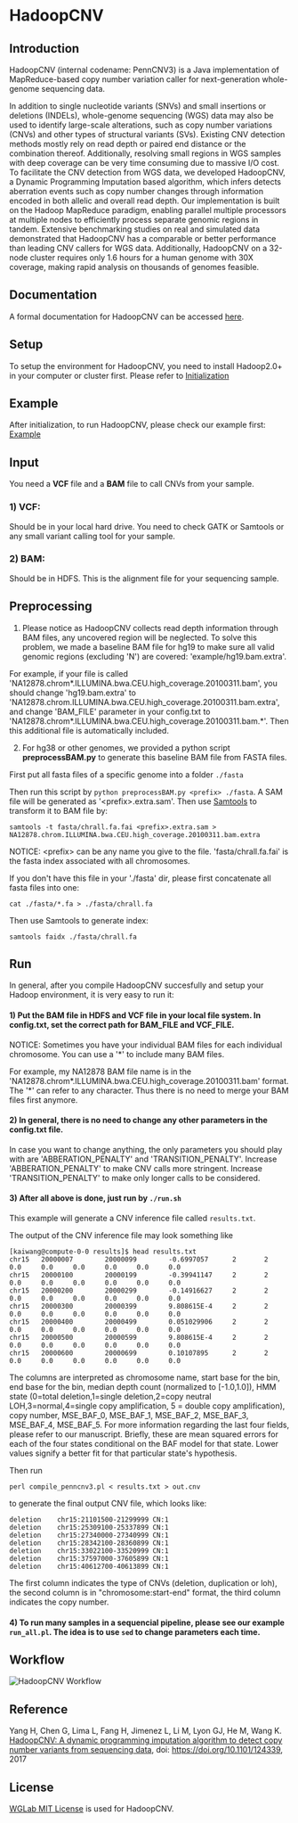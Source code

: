 # HadoopCNV

## Introduction

HadoopCNV (internal codename: PennCNV3) is a Java implementation of MapReduce-based copy number variation caller for next-generation whole-genome sequencing data.

In addition to single nucleotide variants (SNVs) and small insertions or deletions (INDELs), whole-genome sequencing (WGS) data may also be used to identify large-scale alterations, such as copy number variations (CNVs) and other types of structural variants (SVs).  Existing CNV detection methods mostly rely on read depth or paired end distance or the combination thereof.  Additionally, resolving small regions in WGS samples with deep coverage can be very time consuming due to massive I/O cost. To facilitate the CNV detection from WGS data, we developed HadoopCNV, a Dynamic Programming Imputation based algorithm, which infers detects aberration events such as copy number changes through information encoded in both allelic and overall read depth.  Our implementation is built on the Hadoop MapReduce paradigm, enabling parallel multiple processors at multiple nodes to efficiently process separate genomic regions in tandem. Extensive benchmarking studies on real and simulated data demonstrated that HadoopCNV has a comparable or better performance than leading CNV callers for WGS data. Additionally, HadoopCNV on a 32-node cluster requires only 1.6 hours for a human genome with 30X coverage, making rapid analysis on thousands of genomes feasible.

## Documentation

A formal documentation for HadoopCNV can be accessed [here](http://hadoopcnv.openbioinformatics.org).

## Setup

To setup the environment for HadoopCNV, you need to install Hadoop2.0+ in your computer or cluster first. Please refer to [Initialization](docs/user-guide/initialization.md)

## Example

After initialization, to run HadoopCNV, please check our example first:
[Example](docs/user-guide/startup.md)

## Input

You need a **VCF** file and a **BAM** file to call CNVs from your sample. 

### 1) **VCF**: 

Should be in your local hard drive. You need to check GATK or Samtools or any small variant calling tool for your sample.

### 2) **BAM**: 

Should be in HDFS. This is the alignment file for your sequencing sample.

## Preprocessing 

1) Please notice as HadoopCNV collects read depth information through BAM files, any uncovered region will be neglected. To solve this problem, we made a baseline BAM file for hg19 to make sure all valid genomic regions (excluding 'N') are covered: 'example/hg19.bam.extra'.

For example, if your file is called 'NA12878.chrom\*.ILLUMINA.bwa.CEU.high_coverage.20100311.bam', you should change 'hg19.bam.extra' to 'NA12878.chrom.ILLUMINA.bwa.CEU.high_coverage.20100311.bam.extra', and change 'BAM_FILE' parameter in your config.txt to 'NA12878.chrom\*.ILLUMINA.bwa.CEU.high_coverage.20100311.bam.\*'. Then this additional file is automatically included.

2) For hg38 or other genomes, we provided a python script **preprocessBAM.py** to generate this baseline BAM file from FASTA files.

First put all fasta files of a specific genome into a folder `./fasta`

Then run this script by `python preprocessBAM.py <prefix> ./fasta`. A SAM file will be generated as '\<prefix\>.extra.sam'.
Then use [Samtools](http://www.htslib.org/) to transform it to BAM file by: 

`samtools -t fasta/chrall.fa.fai <prefix>.extra.sam > NA12878.chrom.ILLUMINA.bwa.CEU.high_coverage.20100311.bam.extra`

NOTICE: \<prefix\> can be any name you give to the file. 'fasta/chrall.fa.fai' is the fasta index associated with all chromosomes. 

If you don't have this file in your './fasta' dir, please first concatenate all fasta files into one:

`cat ./fasta/*.fa > ./fasta/chrall.fa`

Then use Samtools to generate index:

`samtools faidx ./fasta/chrall.fa`

## Run

In general, after you compile HadoopCNV succesfully and setup your Hadoop environment, it is very easy to run it:

#### 1) Put the BAM file in HDFS and VCF file in your local file system. In **config.txt**, set the correct path for **BAM_FILE** and **VCF_FILE**.

NOTICE: Sometimes you have your individual BAM files for each individual chromosome. You can use a '\*' to include many BAM files.

For example, my NA12878 BAM file name is in the 'NA12878.chrom\*.ILLUMINA.bwa.CEU.high_coverage.20100311.bam' format. The '\*' can refer to any character. Thus there is no need to merge your BAM files first anymore.

#### 2) In general, there is no need to change any other parameters in the config.txt file. 

In case you want to change anything, the only parameters you should play with are 'ABBERATION_PENALTY' and 'TRANSITION_PENALTY'. Increase 'ABBERATION_PENALTY' to make CNV calls more stringent. Increase 'TRANSITION_PENALTY' to make only longer calls to be considered.

#### 3) After all above is done, just run by `./run.sh`

This example will generate a CNV inference file called `results.txt`.

The output of the CNV inference file may look something like

```
[kaiwang@compute-0-0 results]$ head results.txt 
chr15   20000007        20000099        -0.6997057      2       2       0.0     0.0     0.0     0.0     0.0     0.0
chr15   20000100        20000199        -0.39941147     2       2       0.0     0.0     0.0     0.0     0.0     0.0
chr15   20000200        20000299        -0.14916627     2       2       0.0     0.0     0.0     0.0     0.0     0.0
chr15   20000300        20000399        9.808615E-4     2       2       0.0     0.0     0.0     0.0     0.0     0.0
chr15   20000400        20000499        0.051029906     2       2       0.0     0.0     0.0     0.0     0.0     0.0
chr15   20000500        20000599        9.808615E-4     2       2       0.0     0.0     0.0     0.0     0.0     0.0
chr15   20000600        20000699        0.10107895      2       2       0.0     0.0     0.0     0.0     0.0     0.0
```

The columns are interpreted as chromosome name, start base for the bin, end base for the bin, median depth count (normalized to [-1.0,1.0]), HMM state (0=total deletion,1=single deletion,2=copy neutral LOH,3=normal,4=single copy amplification, 5 = double copy amplification), copy number, MSE_BAF_0, MSE_BAF_1, MSE_BAF_2, MSE_BAF_3, MSE_BAF_4, MSE_BAF_5. For more information regarding the last four fields, please refer to our manuscript. Briefly, these are mean squared errors for each of the four states conditional on the BAF model for that state. Lower values signify a better fit for that particular state's hypothesis.

Then run
```
perl compile_penncnv3.pl < results.txt > out.cnv
```
to generate the final output CNV file, which looks like:
```
deletion	chr15:21101500-21299999	CN:1
deletion	chr15:25309100-25337899	CN:1
deletion	chr15:27340000-27340999	CN:1
deletion	chr15:28342100-28360899	CN:1
deletion	chr15:33022100-33520999	CN:1
deletion	chr15:37597000-37605899	CN:1
deletion	chr15:40612700-40613899	CN:1

```

The first column indicates the type of CNVs (deletion, duplication or loh), the second column is in "chromosome:start-end" format, the third column indicates the copy number.

#### 4) To run many samples in a sequencial pipeline, please see our example `run_all.pl`. The idea is to use `sed` to change parameters each time.

## Workflow

![HadoopCNV Workflow](docs/img/PennCNV3.png "HadoopCNV Workflow")

## Reference

Yang H, Chen G, Lima L, Fang H, Jimenez L, Li M, Lyon GJ, He M, Wang K. [HadoopCNV: A dynamic programming imputation algorithm to detect copy number variants from sequencing data](http://biorxiv.org/content/early/2017/04/05/124339), doi: https://doi.org/10.1101/124339, 2017

## License

[WGLab MIT License](http://wglab.mit-license.org) is used for HadoopCNV.
